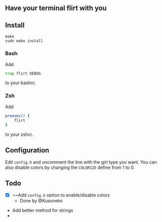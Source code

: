 ## Have your terminal flirt with you

## Install
```
make
sudo make install
```

### Bash
Add
```bash
trap flirt DEBUG
```
to your bashrc.

### Zsh
Add
```zsh
preexec() {
    flirt
}
```
to your zshrc.

## Configuration
Edit `config.h` and uncomment the line with the girl type you want. You can also disable colors by changing the `COLORIZE` define from 1 to 0.

## Todo
- [x] ~~Add `config.h` option to enable/disable colors
  - Done by @Kusoneko
- Add better method for strings
- 
